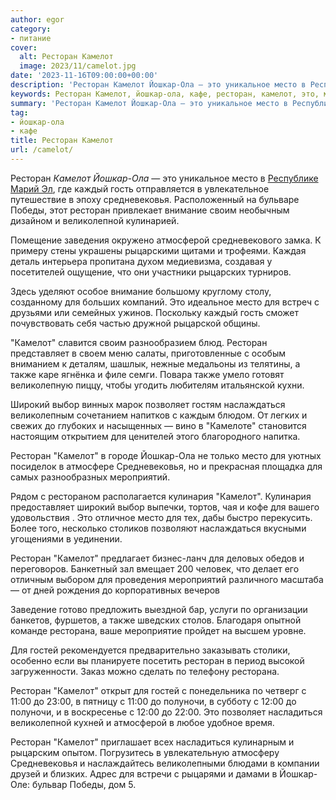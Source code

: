 ```yaml
---
author: egor
category:
- питание
cover:
  alt: Ресторан Камелот
  image: 2023/11/camelot.jpg
date: '2023-11-16T09:00:00+00:00'
description: 'Ресторан Камелот Йошкар-Ола — это уникальное место в Республике Марий Эл, где каждый гость отправляется в увлекательное путешествие в эпоху средневековья....'
keywords: Ресторан Камелот, йошкар-ола, кафе, ресторан, камелот, это, место, йошкар, средневековья, также, ола, каждый, гость, победы, внимание, своим, великолепной, атмосферой
summary: 'Ресторан Камелот Йошкар-Ола — это уникальное место в Республике Марий Эл, где каждый гость отправляется в увлекательное путешествие в эпоху средневековья....'
tag:
- йошкар-ола
- кафе
title: Ресторан Камелот
url: /camelot/
---
```


Ресторан _Камелот Йошкар-Ола_ — это уникальное место в [Республике Марий Эл](/), где каждый гость отправляется в увлекательное путешествие в эпоху средневековья. Расположенный на бульваре Победы, этот ресторан привлекает внимание своим необычным дизайном и великолепной кулинарией.

Помещение заведения окружено атмосферой средневекового замка. К примеру стены украшены рыцарскими щитами и трофеями. Каждая деталь интерьера пропитана духом медиевизма, создавая у посетителей ощущение, что они участники рыцарских турниров.

Здесь уделяют особое внимание большому круглому столу, созданному для больших компаний. Это идеальное место для встреч с друзьями или семейных ужинов. Поскольку каждый гость сможет почувствовать себя частью дружной рыцарской общины.

"Камелот" славится своим разнообразием блюд. Ресторан представляет в своем меню салаты, приготовленные с особым вниманием к деталям, шашлык, нежные медальоны из телятины, а также каре ягнёнка и филе семги. Повара также умело готовят великолепную пиццу, чтобы угодить любителям итальянской кухни.

Широкий выбор винных марок позволяет гостям наслаждаться великолепным сочетанием напитков с каждым блюдом. От легких и свежих до глубоких и насыщенных — вино в "Камелоте" становится настоящим открытием для ценителей этого благородного напитка.

Ресторан "Камелот" в городе Йошкар-Ола не только место для уютных посиделок в атмосфере Средневековья, но и прекрасная площадка для самых разнообразных мероприятий.

Рядом с рестораном располагается кулинария "Камелот". Кулинария предоставляет широкий выбор выпечки, тортов, чая и кофе для вашего удовольствия . Это отличное место для тех, дабы быстро перекусить. Более того, несколько столиков позволяют наслаждаться вкусными угощениями в уединении.

Ресторан "Камелот" предлагает бизнес-ланч для деловых обедов и переговоров. Банкетный зал вмещает 200 человек, что делает его отличным выбором для проведения мероприятий различного масштаба — от дней рождения до корпоративных вечеров

Заведение готово предложить выездной бар, услуги по организации банкетов, фуршетов, а также шведских столов. Благодаря опытной команде ресторана, ваше мероприятие пройдет на высшем уровне.

Для гостей рекомендуется предварительно заказывать столики, особенно если вы планируете посетить ресторан в период высокой загруженности. Заказ можно сделать по телефону ресторана.

Ресторан "Камелот" открыт для гостей с понедельника по четверг с 11:00 до 23:00, в пятницу с 11:00 до полуночи, в субботу с 12:00 до полуночи, и в воскресенье с 12:00 до 22:00. Это позволяет насладиться великолепной кухней и атмосферой в любое удобное время.

Ресторан "Камелот" приглашает всех насладиться кулинарным и рыцарским опытом. Погрузитесь в увлекательную атмосферу Средневековья и наслаждайтесь великолепными блюдами в компании друзей и близких. Адрес для встречи с рыцарями и дамами в Йошкар-Оле: бульвар Победы, дом 5.